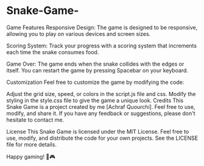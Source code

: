# Snake-Game-

Game Features Responsive Design: The game is designed to be responsive, allowing you to play on various devices and screen sizes.

Scoring System: Track your progress with a scoring system that increments each time the snake consumes food.

Game Over: The game ends when the snake collides with the edges or itself. You can restart the game by pressing Spacebar on your keyboard.

Customization Feel free to customize the game by modifying the code:

Adjust the grid size, speed, or colors in the script.js file and css. Modify the styling in the style.css file to give the game a unique look. Credits This Snake Game is a project created by me [Achraf Quourchi]. Feel free to use, modify, and share it. If you have any feedback or suggestions, please don't hesitate to contact me.

License This Snake Game is licensed under the MIT License. Feel free to use, modify, and distribute the code for your own projects. See the LICENSE file for more details.

Happy gaming! 🐍🎮
